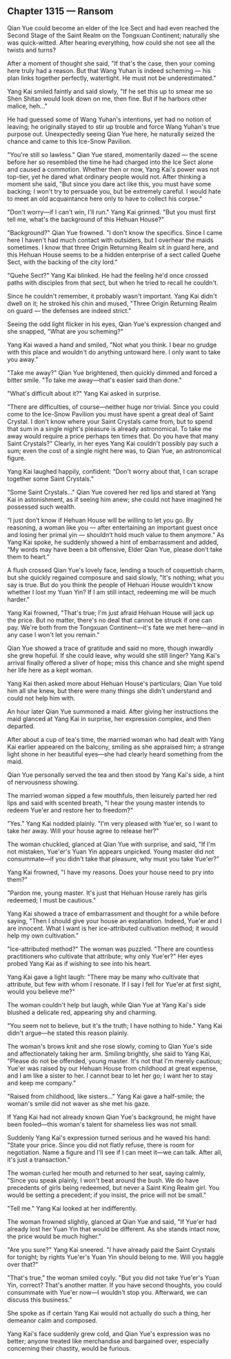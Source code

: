 ## Chapter 1315 — Ransom

Qian Yue could become an elder of the Ice Sect and had even reached the Second Stage of the Saint Realm on the Tongxuan Continent; naturally she was quick-witted. After hearing everything, how could she not see all the twists and turns?

After a moment of thought she said, "If that's the case, then your coming here truly had a reason. But that Wang Yuhan is indeed scheming — his plan links together perfectly, watertight. He must not be underestimated."

Yang Kai smiled faintly and said slowly, "If he set this up to smear me so Shen Shitao would look down on me, then fine. But if he harbors other malice, heh..."

He had guessed some of Wang Yuhan's intentions, yet had no notion of leaving; he originally stayed to stir up trouble and force Wang Yuhan's true purpose out. Unexpectedly seeing Qian Yue here, he naturally seized the chance and came to this Ice-Snow Pavilion.

"You're still so lawless." Qian Yue stared, momentarily dazed — the scene before her so resembled the time he had charged into the Ice Sect alone and caused a commotion. Whether then or now, Yang Kai's power was not top-tier, yet he dared what ordinary people would not. After thinking a moment she said, "But since you dare act like this, you must have some backing; I won't try to persuade you, but be extremely careful. I would hate to meet an old acquaintance here only to have to collect his corpse."

"Don't worry—if I can't win, I'll run." Yang Kai grinned. "But you must first tell me, what's the background of this Hehuan House?"

"Background?" Qian Yue frowned. "I don't know the specifics. Since I came here I haven't had much contact with outsiders, but I overhear the maids sometimes. I know that three Origin Returning Realm sit in guard here, and this Hehuan House seems to be a hidden enterprise of a sect called Quehe Sect, with the backing of the city lord."

"Quehe Sect?" Yang Kai blinked. He had the feeling he'd once crossed paths with disciples from that sect, but when he tried to recall he couldn't.

Since he couldn't remember, it probably wasn't important. Yang Kai didn't dwell on it; he stroked his chin and mused, "Three Origin Returning Realm on guard — the defenses are indeed strict."

Seeing the odd light flicker in his eyes, Qian Yue's expression changed and she snapped, "What are you scheming?"

Yang Kai waved a hand and smiled, "Not what you think. I bear no grudge with this place and wouldn't do anything untoward here. I only want to take you away."

"Take me away?" Qian Yue brightened, then quickly dimmed and forced a bitter smile. "To take me away—that's easier said than done."

"What's difficult about it?" Yang Kai asked in surprise.

"There are difficulties, of course—neither huge nor trivial. Since you could come to the Ice-Snow Pavilion you must have spent a great deal of Saint Crystal. I don't know where your Saint Crystals came from, but to spend that sum in a single night's pleasure is already astronomical. To take me away would require a price perhaps ten times that. Do you have that many Saint Crystals?" Clearly, in her eyes Yang Kai couldn't possibly pay such a sum; even the cost of a single night here was, to Qian Yue, an astronomical figure.

Yang Kai laughed happily, confident: "Don't worry about that, I can scrape together some Saint Crystals."

"Some Saint Crystals..." Qian Yue covered her red lips and stared at Yang Kai in astonishment, as if seeing him anew; she could not have imagined he possessed such wealth.

“I just don’t know if Hehuan House will be willing to let you go. By reasoning, a woman like you — after entertaining an important guest once and losing her primal yin — shouldn’t hold much value to them anymore.” As Yang Kai spoke, he suddenly showed a hint of embarrassment and added, “My words may have been a bit offensive, Elder Qian Yue, please don’t take them to heart.”

A flush crossed Qian Yue's lovely face, lending a touch of coquettish charm, but she quickly regained composure and said slowly, "It's nothing; what you say is true. But do you think the people of Hehuan House wouldn't know whether I lost my Yuan Yin? If I am still intact, redeeming me will be much harder."

Yang Kai frowned, "That's true; I'm just afraid Hehuan House will jack up the price. But no matter, there's no deal that cannot be struck if one can pay. We're both from the Tongxuan Continent—it's fate we met here—and in any case I won't let you remain."

Qian Yue showed a trace of gratitude and said no more, though inwardly she grew hopeful. If she could leave, why would she still linger? Yang Kai's arrival finally offered a sliver of hope; miss this chance and she might spend her life here as a kept woman.

Yang Kai then asked more about Hehuan House's particulars; Qian Yue told him all she knew, but there were many things she didn't understand and could not help him with.

An hour later Qian Yue summoned a maid. After giving her instructions the maid glanced at Yang Kai in surprise, her expression complex, and then departed.

After about a cup of tea's time, the married woman who had dealt with Yang Kai earlier appeared on the balcony, smiling as she appraised him; a strange light shone in her beautiful eyes—she had clearly heard something from the maid.

Qian Yue personally served the tea and then stood by Yang Kai's side, a hint of nervousness showing.

The married woman sipped a few mouthfuls, then leisurely parted her red lips and said with scented breath, "I hear the young master intends to redeem Yue'er and restore her to freedom?"

"Yes." Yang Kai nodded plainly. "I'm very pleased with Yue'er, so I want to take her away. Will your house agree to release her?"

The woman chuckled, glanced at Qian Yue with surprise, and said, "If I'm not mistaken, Yue'er's Yuan Yin appears unpicked. Young master did not consummate—if you didn't take that pleasure, why must you take Yue'er?"

Yang Kai frowned, "I have my reasons. Does your house need to pry into them?"

"Pardon me, young master. It's just that Hehuan House rarely has girls redeemed; I must be cautious."

Yang Kai showed a trace of embarrassment and thought for a while before saying, "Then I should give your house an explanation. Indeed, Yue'er and I are innocent. What I want is her ice-attributed cultivation method; it would help my own cultivation."

"Ice-attributed method?" The woman was puzzled. "There are countless practitioners who cultivate that attribute; why only Yue'er?" Her eyes probed Yang Kai as if wishing to see into his heart.

Yang Kai gave a light laugh: "There may be many who cultivate that attribute, but few with whom I resonate. If I say I fell for Yue'er at first sight, would you believe me?"

The woman couldn't help but laugh, while Qian Yue at Yang Kai's side blushed a delicate red, appearing shy and charming.

"You seem not to believe, but it's the truth; I have nothing to hide." Yang Kai didn't argue—he stated this reason plainly.

The woman's brows knit and she rose slowly, coming to Qian Yue's side and affectionately taking her arm. Smiling brightly, she said to Yang Kai, "Please do not be offended, young master. It's not that I'm merely cautious; Yue'er was raised by our Hehuan House from childhood at great expense, and I am like a sister to her. I cannot bear to let her go; I want her to stay and keep me company."

"Raised from childhood, like sisters..." Yang Kai gave a half-smile; the woman's smile did not waver as she met his gaze.

If Yang Kai had not already known Qian Yue's background, he might have been fooled—this woman's talent for shameless lies was not small.

Suddenly Yang Kai's expression turned serious and he waved his hand: "State your price. Since you did not flatly refuse, there is room for negotiation. Name a figure and I'll see if I can meet it—we can talk. After all, it's just a transaction."

The woman curled her mouth and returned to her seat, saying calmly, "Since you speak plainly, I won't beat around the bush. We do have precedents of girls being redeemed, but never a Saint King Realm girl. You would be setting a precedent; if you insist, the price will not be small."

"Tell me." Yang Kai looked at her indifferently.

The woman frowned slightly, glanced at Qian Yue and said, "If Yue'er had already lost her Yuan Yin that would be different. As she stands intact now, the price would be much higher."

"Are you sure?" Yang Kai sneered. "I have already paid the Saint Crystals for tonight; by rights Yue'er's Yuan Yin should belong to me. Will you haggle over that?"

"That's true," the woman smiled coyly. "But you did not take Yue'er's Yuan Yin, correct? That's another matter. If you have second thoughts, you could consummate with Yue'er now—I wouldn't stop you. Afterward, we can discuss this business."

She spoke as if certain Yang Kai would not actually do such a thing, her demeanor calm and composed.

Yang Kai's face suddenly grew cold, and Qian Yue's expression was no better; anyone treated like merchandise and bargained over, especially concerning their chastity, would be furious.